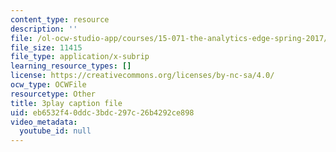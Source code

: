 ```yaml
---
content_type: resource
description: ''
file: /ol-ocw-studio-app/courses/15-071-the-analytics-edge-spring-2017/eb6532f40ddc3bdc297c26b4292ce898_ozQJncmJYk.srt
file_size: 11415
file_type: application/x-subrip
learning_resource_types: []
license: https://creativecommons.org/licenses/by-nc-sa/4.0/
ocw_type: OCWFile
resourcetype: Other
title: 3play caption file
uid: eb6532f4-0ddc-3bdc-297c-26b4292ce898
video_metadata:
  youtube_id: null
---
```

